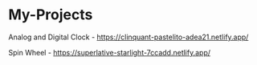 # My-Projects
Analog and Digital Clock -  https://clinquant-pastelito-adea21.netlify.app/

Spin Wheel - https://superlative-starlight-7ccadd.netlify.app/
